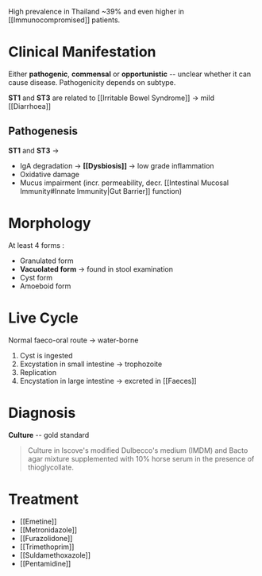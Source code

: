 High prevalence in Thailand ~39% and even higher in [[Immunocompromised]] patients.

# Clinical Manifestation
Either **pathogenic**, **commensal** or **opportunistic** -- unclear whether it can cause disease. Pathogenicity depends on subtype.

**ST1** and **ST3** are related to [[Irritable Bowel Syndrome]] -> mild [[Diarrhoea]]

## Pathogenesis
**ST1** and **ST3** -> 
- IgA degradation -> **[[Dysbiosis]]** -> low grade inflammation
- Oxidative damage
- Mucus impairment (incr. permeability, decr. [[Intestinal Mucosal Immunity#Innate Immunity|Gut Barrier]] function) 

# Morphology
At least 4 forms :
- Granulated form
- **Vacuolated form** -> found in stool examination
- Cyst form
- Amoeboid form

# Live Cycle
Normal faeco-oral route -> water-borne
1. Cyst is ingested 
2. Excystation in small intestine -> trophozoite
3. Replication
4. Encystation in large intestine -> excreted in [[Faeces]]

# Diagnosis
**Culture** -- gold standard
> Culture in Iscove's modified Dulbecco's medium (IMDM) and Bacto agar mixture supplemented with 10% horse serum in the presence of thioglycollate.

# Treatment
- [[Emetine]]
- [[Metronidazole]]
- [[Furazolidone]]
- [[Trimethoprim]]
- [[Suldamethoxazole]]
- [[Pentamidine]]